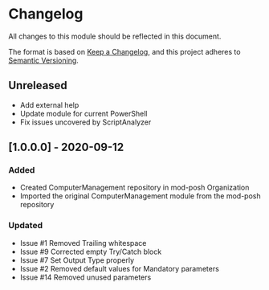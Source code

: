 # Changelog
All changes to this module should be reflected in this document.

The format is based on [Keep a Changelog](https://keepachangelog.com/en/1.0.0/),
and this project adheres to [Semantic Versioning](https://semver.org/spec/v2.0.0.html).

## Unreleased
- Add external help
- Update module for current PowerShell
- Fix issues uncovered by ScriptAnalyzer

## [1.0.0.0] - 2020-09-12
### Added
- Created ComputerManagement repository in mod-posh Organization
- Imported the original ComputerManagement module from the mod-posh repository

### Updated
- Issue #1 Removed Trailing whitespace
- Issue #9 Corrected empty Try/Catch block
- Issue #7 Set Output Type properly
- Issue #2 Removed default values for Mandatory parameters
- Issue #14 Removed unused parameters